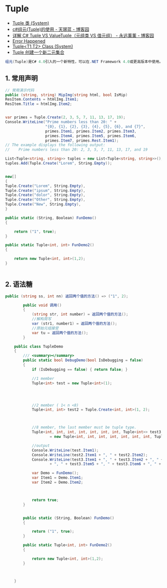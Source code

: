 # Tuple

- [Tuple 类 (System)](https://docs.microsoft.com/zh-cn/dotnet/api/system.tuple?view=netstandard-2.1)
- [c#组元(Tuple)的使用 - 天琊蓝 - 博客园](https://www.cnblogs.com/makesense/p/4368899.html)
- [详解 C# Tuple VS ValueTuple（元组类 VS 值元组） - 永远薰薰 - 博客园](https://www.cnblogs.com/lavender000/p/6916157.html)
- [Error Happened](https://www.cnblogs.com/makesense/p/4368899.html)
- [Tuple<T1,T2> Class (System)](https://docs.microsoft.com/en-us/dotnet/api/system.tuple-2?view=netframework-4.8)
- [Tuple 创建一个新二元集合](https://www.cnblogs.com/enych/p/9999770.html)

```c#
组元(Tuple)是C# 4.0引入的一个新特性，可以在.NET Framework 4.0或更高版本中使用。组元使用泛型来简化类的定义，多用于方法的返回值。在函数需要返回多个类型的时候，就不必使用out , ref等关键字了，直接定义一个Tuple类型，使用起来非常方便。
```

## 1. 常用声明

```c#
// 常用演示代码
public (string, string) MipImg(string html, bool IsMip)
ResItem.Contents = htmlImg.Item1;
ResItem.Title = htmlImg.Item2;


var primes = Tuple.Create(2, 3, 5, 7, 11, 13, 17, 19);
Console.WriteLine("Prime numbers less than 20: " +
                  "{0}, {1}, {2}, {3}, {4}, {5}, {6}, and {7}",
                  primes.Item1, primes.Item2, primes.Item3,
                  primes.Item4, primes.Item5, primes.Item6,
                  primes.Item7, primes.Rest.Item1);
// The example displays the following output:
//    Prime numbers less than 20: 2, 3, 5, 7, 11, 13, 17, and 19

List<Tuple<string, string>> tuples = new List<Tuple<string, string>>();
tuples.Add(Tuple.Create("Lorem", String.Empty));


new[]
{
Tuple.Create("Lorem", String.Empty),
Tuple.Create("ipsum", String.Empty),
Tuple.Create("dolor", String.Empty),
Tuple.Create("Other", String.Empty),
Tuple.Create("New", String.Empty),
}

public static (String, Boolean) FunDemo()
{

    return ("1", true);
}

public static Tuple<int, int> FunDemo2()
{

    return new Tuple<int, int>(1,2);
}



```

## 2. 语法糖

```c#
public (string ss, int nn) 返回两个值的方法() => ("1", 2);

        public void 调用()
        {
            (string str, int number) = 返回两个值的方法();
            //解构简写
            var (str1, number1) = 返回两个值的方法();
            //原始元组接受
            var tu = 返回两个值的方法();
        }

    public class TupleDemo
    {
        /// <summary></summary>
        public static bool DebugDemo(bool IsDebugging = false)
        {
            if (IsDebugging == false) { return false; }

            //1 member
            Tuple<int> test = new Tuple<int>(1);




            //2 member ( 1< n <8)
            Tuple<int, int> test2 = Tuple.Create<int, int>(1, 2);



            //8 member, the last member must be tuple type.
            Tuple<int, int, int, int, int, int, int, Tuple<int>> test3
                    = new Tuple<int, int, int, int, int, int, int, Tuple<int>>(1, 2, 3, 4, 5, 6, 7, new Tuple<int>(8));

            //output
            Console.WriteLine(test.Item1);
            Console.WriteLine(test2.Item1 + ", " + test2.Item2);
            Console.WriteLine(test3.Item1 + ", " + test3.Item2 + ", " + test3.Item3 + ", " + test3.Item4
                    + ", " + test3.Item5 + ", " + test3.Item6 + ", " + test3.Item7 + ", " + test3.Rest.Item1);

            var Demo = FunDemo();
            var Item1 = Demo.Item1;
            var Item2 = Demo.Item2;



            return true;
        }


        public static (String, Boolean) FunDemo()
        {

            return ("1", true);
        }

        public static Tuple<int, int> FunDemo2()
        {

            return new Tuple<int, int>(1,2);
        }



    }
```
